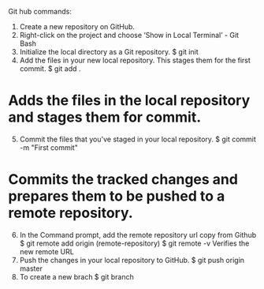 Git hub commands:
1. Create a new repository on GitHub. 
2. Right-click on the project and choose ‘Show in Local Terminal’ - Git Bash
3. Initialize the local directory as a Git repository.
$ git init
4. Add the files in your new local repository. This stages them for the first commit.
$ git add .
# Adds the files in the local repository and stages them for commit.
5. Commit the files that you've staged in your local repository.
$ git commit -m "First commit"
# Commits the tracked changes and prepares them to be pushed to a remote repository. 
6. In the Command prompt, add the remote repository url copy from Github
$ git remote add origin (remote-repository)
$ git remote -v
Verifies the new remote URL
7. Push the changes in your local repository to GitHub.
$ git push origin master
8. To create a new brach
$ git branch <New branch name>
   
